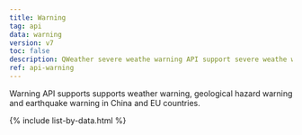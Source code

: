 ```yaml
---
title: Warning
tag: api
data: warning
version: v7
toc: false
description: QWeather severe weathe warning API support severe weathe warning in China and EU countries, real-time access to typhoon, heat wave, cold wave, gale, heavy air pollution, wildfire, dust storms, droughts, lightning, hail, frost, heavy fog, etc.
ref: api-warning
---
```


Warning API supports supports weather warning, geological hazard warning and earthquake warning in China and EU countries.

{% include list-by-data.html %}
